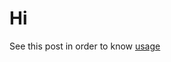 # Hi
See this post in order to know [usage](https://www.reddit.com/r/Anki/comments/19b5asc/speed_focus_mode_without_addon_card_template/)

